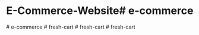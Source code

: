 # E-Commerce-Website#   e - c o m m e r c e  
 #   e - c o m m e r c e  
 #   f r e s h - c a r t  
 #   f r e s h - c a r t  
 #   f r e s h - c a r t  
 